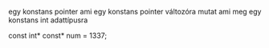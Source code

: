 egy konstans pointer ami egy konstans pointer változóra mutat ami meg egy konstans int adattípusra

const int* const* num = 1337;
